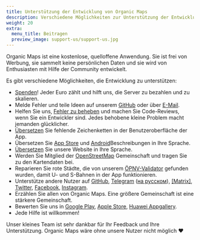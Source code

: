 ```yaml
---
title: Unterstützung der Entwicklung von Organic Maps
description: Verschiedene Möglichkeiten zur Unterstützung der Entwicklung unserer kostenlosen Anwendung
weight: 20
extra:
  menu_title: Beitragen
  preview_image: support-us/support-us.jpg
---
```


Organic Maps ist eine kostenlose, quelloffene Anwendung. Sie ist frei von Werbung, sie sammelt keine persönlichen Daten und sie wird von Enthusiasten mit Hilfe der Community entwickelt.

Es gibt verschiedene Möglichkeiten, die Entwicklung zu unterstützen:

- [Spenden](@/donate/index.md)! Jeder Euro zählt und hilft uns, die Server zu bezahlen und zu skalieren.
- Melde Fehler und teile Ideen auf unserem [GitHub](https://github.com/organicmaps/organicmaps/issues) oder über [E-Mail](mailto:support@organicmaps.app).
- Helfen Sie uns, [Fehler zu beheben](https://github.com/organicmaps/organicmaps/blob/master/docs/CONTRIBUTING.md) und machen Sie Code-Reviews, wenn Sie ein Entwickler sind. Jedes behobene kleine Problem macht jemanden glücklicher.
- [Übersetzen](https://github.com/organicmaps/organicmaps/blob/master/docs/CONTRIBUTING.md#translations) Sie fehlende Zeichenketten in der Benutzeroberfläche der App.
- Übersetzen Sie [App Store](https://github.com/organicmaps/organicmaps/tree/master/iphone/metadata/de-DE) und [Android](https://github.com/organicmaps/organicmaps/tree/master/android/src/google/play/listings/de-DE)Beschreibungen in Ihre Sprache.
- [Übersetzen](https://github.com/organicmaps/organicmaps.github.io) Sie unsere Website in Ihre Sprache.
- Werden Sie Mitglied der [OpenStreetMap](https://www.openstreetmap.org/about) Gemeinschaft und tragen Sie zu den Kartendaten bei.
- Reparieren Sie rote Städte, die von unserem [ÖPNV-Validator](https://cdn.organicmaps.app/subway/) gefunden wurden, damit U- und S-Bahnen in der App funktionieren.
- Unterstütze andere Nutzer auf [GitHub](https://github.com/organicmaps/organicmaps/issues),
  [Telegram](https://t.me/OrganicMaps) ([на русском](https://t.me/OrganicMapsRu)),
  [[Matrix]](https://matrix.to/#/#organicmaps:matrix.org),
  [Twitter](https://twitter.com/OrganicMapsApp), [Facebook](https://facebook.com/OrganicMaps),
  [Instagram](https://instagram.com/OrganicMaps.app).
- Erzählen Sie allen von Organic Maps. Eine größere Gemeinschaft ist eine stärkere Gemeinschaft.
- Bewerten Sie uns in [Google Play](market://details?id=app.organicmaps),
  [Apple Store](https://itunes.apple.com/app/id1567437057?action=write-review),
  [Huawei Appgallery](appmarket://details?id=app.organicmaps).
- Jede Hilfe ist willkommen!

Unser kleines Team ist sehr dankbar für Ihr Feedback und Ihre Unterstützung. Organic Maps wäre ohne unsere Nutzer nicht möglich ❤️
